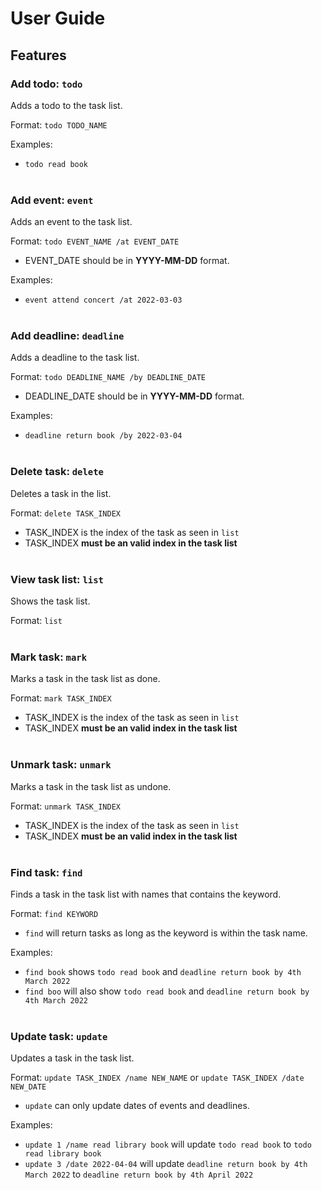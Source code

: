 # User Guide

## Features 

### Add todo: `todo`

Adds a todo to the task list.

Format: `todo TODO_NAME`

Examples:

- `todo read book`<br><br>


### Add event: `event`

Adds an event to the task list.

Format: `todo EVENT_NAME /at EVENT_DATE`

- EVENT_DATE should be in **YYYY-MM-DD** format.

Examples:

- `event attend concert /at 2022-03-03`<br><br>


### Add deadline: `deadline`

Adds a deadline to the task list.

Format: `todo DEADLINE_NAME /by DEADLINE_DATE`

- DEADLINE_DATE should be in **YYYY-MM-DD** format.

Examples:

- `deadline return book /by 2022-03-04`<br><br>


### Delete task: `delete`

Deletes a task in the list.

Format: `delete TASK_INDEX`

- TASK_INDEX is the index of the task as seen in `list`
- TASK_INDEX **must be an valid index in the task list**<br><br>


### View task list: `list`

Shows the task list.

Format: `list`<br><br>


### Mark task: `mark`

Marks a task in the task list as done.

Format: `mark TASK_INDEX`

- TASK_INDEX is the index of the task as seen in `list`
- TASK_INDEX **must be an valid index in the task list**<br><br>


### Unmark task: `unmark`

Marks a task in the task list as undone.

Format: `unmark TASK_INDEX`

- TASK_INDEX is the index of the task as seen in `list`
- TASK_INDEX **must be an valid index in the task list**<br><br>


### Find task: `find`

Finds a task in the task list with names that contains the keyword.

Format: `find KEYWORD`

- `find` will return tasks as long as the keyword is within the task name.

Examples:

- `find book` shows `todo read book` and `deadline return book by 4th March 2022`
- `find boo` will also show `todo read book` and `deadline return book by 4th March 2022`<br><br>


### Update task: `update`

Updates a task in the task list.

Format: `update TASK_INDEX /name NEW_NAME` or `update TASK_INDEX /date NEW_DATE`

- `update` can only update dates of events and deadlines.

Examples:

- `update 1 /name read library book` will update `todo read book` to `todo read library book`
- `update 3 /date 2022-04-04` will update `deadline return book by 4th March 2022` to `deadline return book by 4th April 2022`

